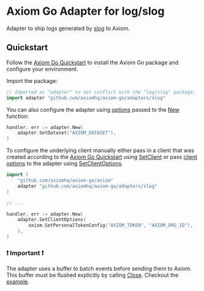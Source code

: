 # Axiom Go Adapter for log/slog

Adapter to ship logs generated by
[slog](https://pkg.go.dev/log/slog) to Axiom.

## Quickstart

Follow the [Axiom Go Quickstart](https://github.com/axiomhq/axiom-go#quickstart)
to install the Axiom Go package and configure your environment.

Import the package:

```go
// Imported as "adapter" to not conflict with the "log/slog" package.
import adapter "github.com/axiomhq/axiom-go/adapters/slog"
```

You can also configure the adapter using [options](https://pkg.go.dev/github.com/axiomhq/axiom-go/adapters/slog#Option)
passed to the [New](https://pkg.go.dev/github.com/axiomhq/axiom-go/adapters/slog#New)
function:

```go
handler, err := adapter.New(
    adapter.SetDataset("AXIOM_DATASET"),
)
```

To configure the underlying client manually either pass in a client that was
created according to the [Axiom Go Quickstart](https://github.com/axiomhq/axiom-go#quickstart)
using [SetClient](https://pkg.go.dev/github.com/axiomhq/axiom-go/adapters/slog#SetClient)
or pass [client options](https://pkg.go.dev/github.com/axiomhq/axiom-go/axiom#Option)
to the adapter using [SetClientOptions](https://pkg.go.dev/github.com/axiomhq/axiom-go/adapters/slog#SetClientOptions).

```go
import (
    "github.com/axiomhq/axiom-go/axiom"
    adapter "github.com/axiomhq/axiom-go/adapters/slog"
)

// ...

handler, err := adapter.New(
    adapter.SetClientOptions(
        axiom.SetPersonalTokenConfig("AXIOM_TOKEN", "AXIOM_ORG_ID"),
    ),
)
```

### ❗ Important ❗

The adapter uses a buffer to batch events before sending them to Axiom. This
buffer must be flushed explicitly by calling [Close](https://pkg.go.dev/github.com/axiomhq/axiom-go/adapters/slog#Handler.Close).
Checkout the [example](../../examples/slog/main.go).
